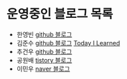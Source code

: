 # 운영중인 블로그 목록

- 한영빈 [github 블로그](https://sukso96100.github.io/blog)
- 김준수 [github 블로그](http://blog.junshoong.net) [Today I Learned](http://til.junshoong.net)
- 추건우 [github 블로그](https://chugeonwoo.github.io)
- 공원배 [tistory 블로그](https://creativehead.tistory.com)
- 이민우 [naver 블로그](https://blog.naver.com)